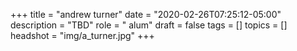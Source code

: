 +++
title = "andrew turner"
date = "2020-02-26T07:25:12-05:00"
description = "TBD"
role = " alum"
draft = false
tags = []
topics = []
headshot = "img/a_turner.jpg"
+++

